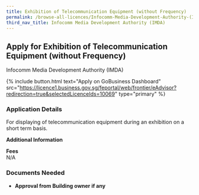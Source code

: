 ```yaml
---
title: Exhibition of Telecommunication Equipment (without Frequency)
permalink: /browse-all-licences/Infocomm-Media-Development-Authority-(IMDA)/Exhibition-of-Telecommunication-Equipment-(without-Frequency)
third_nav_title: Infocomm Media Development Authority (IMDA)
---
```


## Apply for Exhibition of Telecommunication Equipment (without Frequency)

Infocomm Media Development Authority (IMDA)

{% include button.html text="Apply on GoBusiness Dashboard" src="https://licence1.business.gov.sg/feportal/web/frontier/eAdvisor?redirection=true&selectedLicenceIds=10069" type="primary" %}

<H3>Application Details</H3>

<p>For displaying of telecommunication equipment during an exhibition on a short term basis.</p>

<strong>Additional Information</strong>

<p><strong>Fees</strong><br />N/A</p>

<H3>Documents Needed</H3>

<ul>
 <li><strong>Approval from Building owner if any</strong></li>
 </ul>

